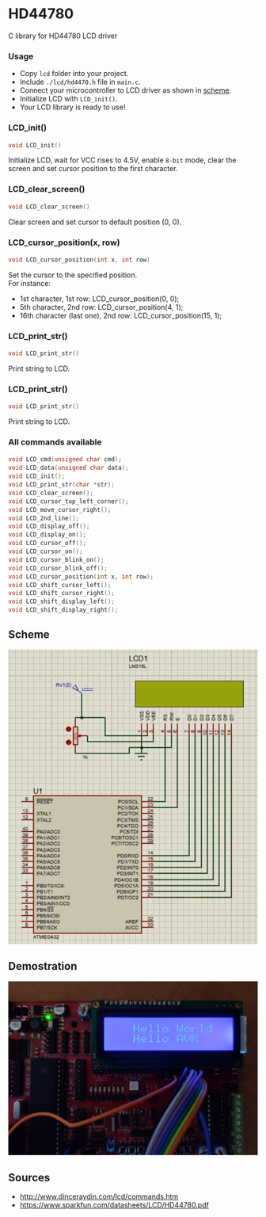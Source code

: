 # HD44780
C library for HD44780 LCD driver

### Usage
- Copy `lcd` folder into your project.
- Include `./lcd/hd4470.h` file in `main.c`.
- Connect your microcontroller to LCD driver as shown in <a href="https://github.com/filipkorus/HD44780//tree/master/img/scheme.png" target="_blank">scheme</a>.
- Initialize LCD with `LCD_init()`.
- Your LCD library is ready to use!

### LCD_init()
```c
void LCD_init()
```
Initialize LCD, wait for VCC rises to 4.5V, enable `8-bit` mode, clear the screen and set cursor position to the first character.

### LCD_clear_screen()
```c
void LCD_clear_screen()
```
Clear screen and set cursor to default position (0, 0).

### LCD_cursor_position(x, row)
```c
void LCD_cursor_position(int x, int row)
```
Set the cursor to the specified position.<br>
For instance:
* 1st character, 1st row: LCD_cursor_position(0, 0);
* 5th character, 2nd row: LCD_cursor_position(4, 1);
* 16th character (last one), 2nd row: LCD_cursor_position(15, 1);

### LCD_print_str()
```c
void LCD_print_str()
```
Print string to LCD.

### LCD_print_str()
```c
void LCD_print_str()
```
Print string to LCD.

### All commands available
```c
void LCD_cmd(unsigned char cmd);
void LCD_data(unsigned char data);
void LCD_init();
void LCD_print_str(char *str);
void LCD_clear_screen();
void LCD_cursor_top_left_corner();
void LCD_move_cursor_right();
void LCD_2nd_line();
void LCD_display_off();
void LCD_display_on();
void LCD_cursor_off();
void LCD_cursor_on();
void LCD_cursor_blink_on();
void LCD_cursor_blink_off();
void LCD_cursor_position(int x, int row);
void LCD_shift_cursor_left();
void LCD_shift_cursor_right();
void LCD_shift_display_left();
void LCD_shift_display_right();
```

## Scheme
![scheme](https://github.com/filipkorus/HD44780/blob/master/img/scheme.png)

## Demostration
![demostration](https://github.com/filipkorus/HD44780/blob/master/img/demo.jpg)

## Sources
* <a href="http://www.dinceraydin.com/lcd/commands.htm" target="_blank">http://www.dinceraydin.com/lcd/commands.htm</a>
* <a href="https://www.sparkfun.com/datasheets/LCD/HD44780.pdf" target="_blank">https://www.sparkfun.com/datasheets/LCD/HD44780.pdf</a>
